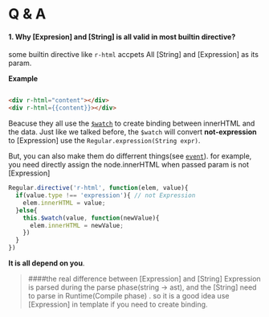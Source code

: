 # Q & A 


#### 1. Why [Expresion] and [String] is all valid in most builtin directive?

some builtin directive like `r-html` accpets All [String] and [Expression] as its param. 

__Example__


```html

<div r-html="content"></div>
<div r-html={{content}}></div>

```

Beacuse they all use the [`$watch`](../core/binding.html#watch) to create binding between innerHTML and the data. Just like we talked before, the `$watch` will convert __not-expression__ to [Expression] use the `Regular.expression(String expr)`. 




But, you can also make them do differrent things(see [`event`](../core/event.md)). for example, you need directly assign the node.innerHTML when passed param is not [Expression]

```javascript
Regular.directive('r-html', function(elem, value){
  if(value.type !== 'expression'){ // not Expression
    elem.innerHTML = value;
  }else{
    this.$watch(value, function(newValue){
      elem.innerHTML = newValue;
    })
  }
})
```

__It is all depend on you__.






> ####the real difference between [Expression] and [String] 
Expression is parsed during the parse phase(string -> ast), and the [String] need to parse in Runtime(Compile phase) . so it is a good idea use [Expression] in template if you need to create binding.